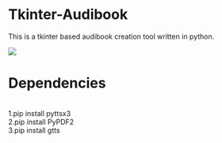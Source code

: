 # Tkinter-Audibook
This is a tkinter based audibook creation tool written in python.

<img src="please.png"/>

# Dependencies
</br>
1.pip install pyttsx3
</br>
2.pip install PyPDF2
</br>
3.pip install gtts
